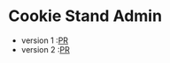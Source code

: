 # Cookie Stand Admin

- version 1 :[PR](https://github.com/renadalkhlafat/cookie-stand-admin/pull/1)
- version 2 :[PR](https://github.com/renadalkhlafat/cookie-stand-admin/pull/2)
